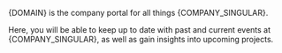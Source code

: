 <webui-data data-page-title="About {DOMAIN}" data-page-subtitle=""></webui-data>

<webui-page-segment>

{DOMAIN} is the company portal for all things {COMPANY_SINGULAR}.

Here, you will be able to keep up to date with past and current events at {COMPANY_SINGULAR}, as well as gain insights into upcoming projects.

</webui-page-segment>

<webui-content src="https://cdn.myfi.ws/d/en-US/about-stoic-dreams.md"></webui-content>

<webui-next-page name="Home" href="/"></webui-next-page>
